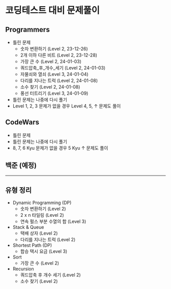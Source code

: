 # 코딩테스트 대비 문제풀이

## Programmers
- 틀린 문제
  - 숫자 변환하기 (Level 2, 23-12-26)
  - 2개 이하 다른 비트 (Level 2, 23-12-28)
  - 가장 큰 수 (Level 2, 24-01-03)
  - 쿼드압축_후_개수_세기 (Level 2, 24-01-03)
  - 자물쇠와 열쇠 (Level 3, 24-01-04)
  - 다리를 지나는 트럭 (Level 2, 24-01-08)
  - 소수 찾기 (Level 2, 24-01-08)
  - 풍선 터트리기 (Level 3, 24-01-09)
- 틀린 문제는 나중에 다시 풀기
- Level 1, 2, 3 문제가 없을 경우 Level 4, 5, ↑ 문제도 풀이

## CodeWars
- 틀린 문제
- 틀린 문제는 나중에 다시 풀기
- 8, 7, 6 Kyu 문제가 없을 경우 5 Kyu ↑ 문제도 풀이

## 백준 (예정)

---

## 유형 정리
- Dynamic Programming (DP)
  - 숫자 변환하기 (Level 2)
  - 2 x n 타일링 (Level 2)
  - 연속 펄스 부분 수열의 합 (Level 3)
- Stack & Queue
  - 택배 상자 (Level 2)
  - 다리를 지나는 트럭 (Level 2)
- Shortest Path (DP)
  - 합승 택시 요금 (Level 3)
- Sort
  - 가장 큰 수 (Level 2)
- Recursion
  - 쿼드압축 후 개수 세기 (Level 2)
  - 소수 찾기 (Level 2)


